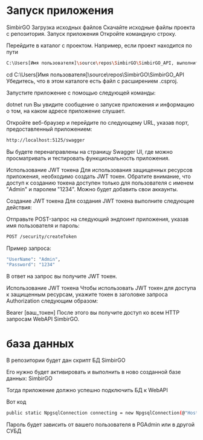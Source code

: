 # Запуск приложения
SimbirGO Загрузка исходных файлов Скачайте исходные файлы проекта с репозитория. Запуск приложения Откройте командную строку.

Перейдите в каталог с проектом. Например, если проект находится по пути 
```sh
C:\Users[Имя пользователя]\source\repos\SimbirGO\SimbirGO_API, выполните следующую команду:
```
cd C:\Users[Имя пользователя]\source\repos\SimbirGO\SimbirGO_API
Убедитесь, что в этом каталоге есть файл с расширением .csproj.

Запустите приложение с помощью следующей команды:

dotnet run Вы увидите сообщение о запуске приложения и информацию о том, на каком адресе приложение слушает.

Откройте веб-браузер и перейдите по следующему URL, указав порт, предоставленный приложением:
```sh
http://localhost:5125/swagger
```
Вы будете перенаправлены на страницу Swagger UI, где можно просматривать и тестировать функциональность приложения.

Использование JWT токена Для использования защищенных ресурсов приложения, необходимо создать JWT токен. Обратите внимание, что доступ к созданию токена доступен только для пользователя с именем "Admin" и паролем "1234". Можно будет добавить свои аккаунты.

Создание JWT токена Для создания JWT токена выполните следующие действия:

Отправьте POST-запрос на следующий эндпоинт приложения, указав имя пользователя и пароль:
```sh
POST /security/createToken 
```
Пример запроса:
```sh
"UserName": "Admin",
"Password": "1234"
```
В ответ на запрос вы получите JWT токен.

Использование JWT токена Чтобы использовать JWT токен для доступа к защищенным ресурсам, укажите токен в заголовке запроса Authorization следующим образом:

Bearer [ваш_токен] После этого вы получите доступ ко всем HTTP запросам WebAPI SimbirGO.

# база данных

В репозитории будет дан скрипт БД SimbirGO

Его нужно будет активировать и выполнить в ново созданной базе данных: SimbirGO

Тогда приложение должно успешно подключить БД к WebAPI

Вот код
```sh
public static NpgsqlConnection connecting = new NpgsqlConnection(@"Host=localhost;Port=5432;Database=SimbirGO;Username=postgres;Password=1122334455");
```
Пароль будет зависить от вашего пользователя в PGAdmin или в другой СУБД
